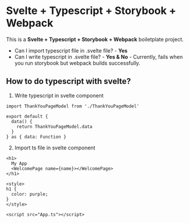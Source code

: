 # Svelte + Typescript + Storybook + Webpack

This is a __Svelte + Typescript + Storybook + Webpack__ boiletplate project.

* Can I import typescript file in .svelte file? - **Yes**
* Can I write typescript in .svelte file? - **Yes & No** - Currently, fails when you run storybook but webpack builds successfully.

## How to do typescript with svelte?

1. Write typescript in svelte component

```
import ThankYouPageModel from './ThankYouPageModel'

export default {
  data() {
    return ThankYouPageModel.data
  }
} as { data: Function }
```

2. Import ts file in svelte component

```
<h1>
  My App
  <WelcomePage name={name}></WelcomePage>
</h1>

<style>
h1 {
  color: purple;
}
</style>

<script src="App.ts"></script>
```